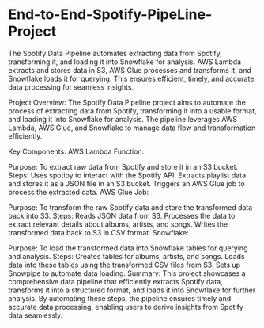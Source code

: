 # End-to-End-Spotify-PipeLine-Project
The Spotify Data Pipeline automates extracting data from Spotify, transforming it, and loading it into Snowflake for analysis. AWS Lambda extracts and stores data in S3, AWS Glue processes and transforms it, and Snowflake loads it for querying. This ensures efficient, timely, and accurate data processing for seamless insights.

Project Overview:
The Spotify Data Pipeline project aims to automate the process of extracting data from Spotify, transforming it into a usable format, and loading it into Snowflake for analysis. The pipeline leverages AWS Lambda, AWS Glue, and Snowflake to manage data flow and transformation efficiently.

Key Components:
AWS Lambda Function:

Purpose: To extract raw data from Spotify and store it in an S3 bucket.
Steps:
Uses spotipy to interact with the Spotify API.
Extracts playlist data and stores it as a JSON file in an S3 bucket.
Triggers an AWS Glue job to process the extracted data.
AWS Glue Job:

Purpose: To transform the raw Spotify data and store the transformed data back into S3.
Steps:
Reads JSON data from S3.
Processes the data to extract relevant details about albums, artists, and songs.
Writes the transformed data back to S3 in CSV format.
Snowflake:

Purpose: To load the transformed data into Snowflake tables for querying and analysis.
Steps:
Creates tables for albums, artists, and songs.
Loads data into these tables using the transformed CSV files from S3.
Sets up Snowpipe to automate data loading.
Summary:
This project showcases a comprehensive data pipeline that efficiently extracts Spotify data, transforms it into a structured format, and loads it into Snowflake for further analysis. By automating these steps, the pipeline ensures timely and accurate data processing, enabling users to derive insights from Spotify data seamlessly.
